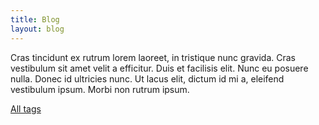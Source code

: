 ```yaml
---
title: Blog
layout: blog
---
```


Cras tincidunt ex rutrum lorem laoreet, in tristique nunc gravida. Cras vestibulum sit amet velit a efficitur. Duis et facilisis elit. Nunc eu posuere nulla. Donec id ultricies nunc. Ut lacus elit, dictum id mi a, eleifend vestibulum ipsum. Morbi non rutrum ipsum.

[All tags](/blog/tags/)
